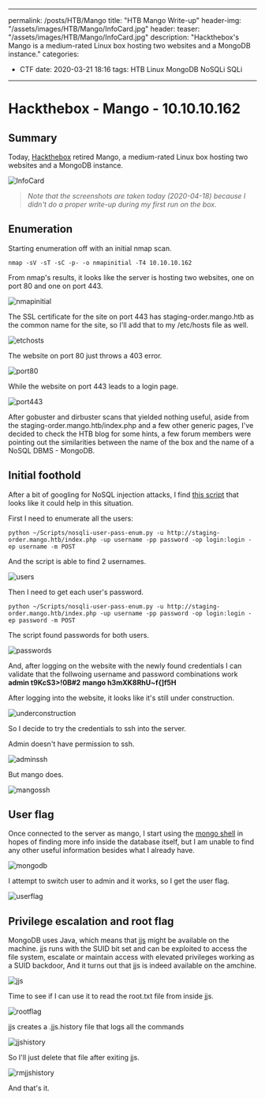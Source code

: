 
---
permalink: /posts/HTB/Mango
title: "HTB Mango Write-up"
header-img: "/assets/images/HTB/Mango/InfoCard.jpg"
header:
  teaser: "/assets/images/HTB/Mango/InfoCard.jpg"
description: "Hackthebox's Mango is a medium-rated Linux box hosting two websites and a MongoDB instance."
categories: 
  - CTF
date: 2020-03-21 18:16
tags: HTB Linux MongoDB NoSQLi SQLi
---


# Hackthebox - Mango - 10.10.10.162

## Summary
Today, [Hackthebox](https://www.hackthebox.eu) retired Mango, a medium-rated Linux box hosting two websites and a MongoDB instance.

![InfoCard](/assets/images/HTB/Mango/InfoCard.jpg)

>*Note that the screenshots are taken today (2020-04-18) because I didn't do a proper write-up during my first run on the box.*

## Enumeration

Starting enumeration off with an initial nmap scan.
```
nmap -sV -sT -sC -p- -o nmapinitial -T4 10.10.10.162
```

From nmap's results, it looks like the server is hosting two websites, one on port 80 and one on port 443.

![nmapinitial](/assets/images/HTB/Mango/nmapinitial.jpg)

The SSL certificate for the site on port 443 has staging-order.mango.htb as the common name for the site, so I'll add that to my /etc/hosts file as well.

![etchosts](/assets/images/HTB/Mango/etchosts.jpg)

The website on port 80 just throws a 403 error.

![port80](/assets/images/HTB/Mango/port80.jpg)

While the website on port 443 leads to a login page.

![port443](/assets/images/HTB/Mango/port443.jpg)

After gobuster and dirbuster scans that yielded nothing useful, aside from the staging-order.mango.htb/index.php and a few other generic pages,
I've decided to check the HTB blog for some hints, a few forum members were pointing out the similarities between the name of the box and the name of a NoSQL DBMS - MongoDB.

## Initial foothold

After a bit of googling for NoSQL injection attacks, I find [this script](https://github.com/an0nlk/Nosql-MongoDB-injection-username-password-enumeration/blob/master/nosqli-user-pass-enum.py) that looks like it could help in this situation.

First I need to enumerate all the users:
```
python ~/Scripts/nosqli-user-pass-enum.py -u http://staging-order.mango.htb/index.php -up username -pp password -op login:login -ep username -m POST
```
And the script is able to find 2 usernames.

![users](/assets/images/HTB/Mango/users.jpg)

Then I need to get each user's password.

```
python ~/Scripts/nosqli-user-pass-enum.py -u http://staging-order.mango.htb/index.php -up username -pp password -op login:login -ep password -m POST
```

The script found passwords for both users.

![passwords](/assets/images/HTB/Mango/passwords.jpg)

And, after logging on the website with the newly found credentials I can validate that the follwoing username and password combinations work
__admin t9KcS3>!0B#2__
__mango h3mXK8RhU~f{]f5H__

After logging into the website, it looks like it's still under construction.

![underconstruction](/assets/images/HTB/Mango/underconstruction.jpg)

So I decide to try the credentials to ssh into the server.

Admin doesn't have permission to ssh.

![adminssh](/assets/images/HTB/Mango/adminssh.jpg)

But mango does.

![mangossh](/assets/images/HTB/Mango/mangossh.jpg)

## User flag

Once connected to the server as mango, I start using the [mongo shell](https://docs.mongodb.com/manual/reference/mongo-shell/) in hopes of finding more info inside the database itself, but I am unable to find any other useful information besides what I already have.

![mongodb](/assets/images/HTB/Mango/mongodb.jpg)

I attempt to switch user to admin and it works, so I get the user flag.

![userflag](/assets/images/HTB/Mango/userflag.jpg)

## Privilege escalation and root flag

MongoDB uses Java, which means that [jjs](https://gtfobins.github.io/gtfobins/jjs/) might be available on the machine.
jjs runs with the SUID bit set and can be exploited to access the file system, escalate or maintain access with elevated privileges working as a SUID backdoor,
And it turns out that jjs is indeed available on the amchine. 

![jjs](/assets/images/HTB/Mango/jjs.jpg)

Time to see if I can use it to read the root.txt file from inside jjs.

![rootflag](/assets/images/HTB/Mango/rootflag.jpg)

jjs creates a .jjs.history file that logs all the commands

![jjshistory](/assets/images/HTB/Mango/jjshistory.jpg)

So I'll just delete that file after exiting jjs.

![rmjjshistory](/assets/images/HTB/Mango/rmjjshistory.jpg)

And that's it.
